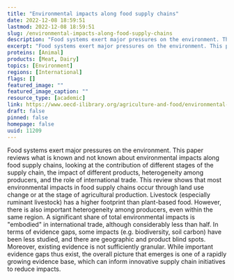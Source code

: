 ```yaml
---
title: "Environmental impacts along food supply chains"
date: 2022-12-08 18:59:51
lastmod: 2022-12-08 18:59:51
slug: /environmental-impacts-along-food-supply-chains
description: "Food systems exert major pressures on the environment. This paper reviews what is known and not known about environmental impacts along food supply chains, looking at the contribution of different stages of the supply chain, the impact of different products, heterogeneity among producers, and the role of international trade. This review shows that most environmental impacts in food supply chains occur through land use change or at the stage of agricultural production. Livestock (especially ruminant livestock) has a higher footprint than plant-based food."
excerpt: "Food systems exert major pressures on the environment. This paper reviews what is known and not known about environmental impacts along food supply chains, looking at the contribution of different stages of the supply chain, the impact of different products, heterogeneity among producers, and the role of international trade. This review shows that most environmental impacts in food supply chains occur through land use change or at the stage of agricultural production. Livestock (especially ruminant livestock) has a higher footprint than plant-based food."
proteins: [Animal]
products: [Meat, Dairy]
topics: [Environment]
regions: [International]
flags: []
featured_image: ""
featured_image_caption: ""
resource_type: [academic]
link: https://www.oecd-ilibrary.org/agriculture-and-food/environmental-impacts-along-food-supply-chains_48232173-en
draft: false
pinned: false
homepage: false
uuid: 11209
---
```

Food systems exert major pressures on the environment. This paper
reviews what is known and not known about environmental impacts along
food supply chains, looking at the contribution of different stages of
the supply chain, the impact of different products, heterogeneity among
producers, and the role of international trade. This review shows that
most environmental impacts in food supply chains occur through land use
change or at the stage of agricultural production. Livestock (especially
ruminant livestock) has a higher footprint than plant-based food.
However, there is also important heterogeneity among producers, even
within the same region. A significant share of total environmental
impacts is \"embodied\" in international trade, although considerably
less than half. In terms of evidence gaps, some impacts (e.g.
biodiversity, soil carbon) have been less studied, and there are
geographic and product blind spots. Moreover, existing evidence is not
sufficiently granular. While important evidence gaps thus exist, the
overall picture that emerges is one of a rapidly growing evidence base,
which can inform innovative supply chain initiatives to reduce impacts.

